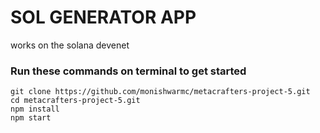 # SOL GENERATOR APP
works on the solana devenet
### Run these commands on terminal to get started
```
git clone https://github.com/monishwarmc/metacrafters-project-5.git
cd metacrafters-project-5.git
npm install
npm start
```